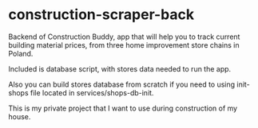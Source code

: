 # construction-scraper-back
Backend of Construction Buddy, app that will help you to track current building material prices, from three home improvement store chains in Poland.

Included is database script, with stores data needed to run the app.

Also you can build stores database from scratch if you need to using init-shops file located in services/shops-db-init.

This is my private project that I want to use during construction of my house.

